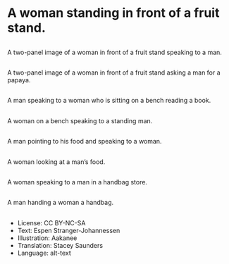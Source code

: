 # A woman standing in front of a fruit stand.

##
A two-panel image of a woman in front of a fruit stand speaking to a man.

##
A two-panel image of a woman in front of a fruit stand asking a man for a papaya.

##
A man speaking to a woman who is sitting on a bench reading a book.

##
A woman on a bench speaking to a standing man.

##
A man pointing to his food and speaking to a woman.

##
A woman looking at a man’s food.

##
A woman speaking to a man in a handbag store.

##
A man handing a woman a handbag.

##
* License: CC BY-NC-SA
* Text: Espen Stranger-Johannessen
* Illustration: Aakanee
* Translation: Stacey Saunders
* Language: alt-text
